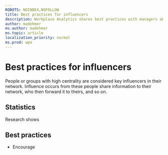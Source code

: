 ```yaml
---
ROBOTS: NOINDEX,NOFOLLOW
title: Best practices for influencers
description: Workplace Analytics shares best practices with managers about influencers
author: madehmer
ms.author: madehmer
ms.topic: article
localization_priority: normal 
ms.prod: wpa
---
```


# Best practices for influencers

People or groups with high centrality are considered key influencers in their network. Influence occurs from these people share information to their network, who then forward it to theirs, and so on.

## Statistics

Research shows 

## Best practices

* Encourage